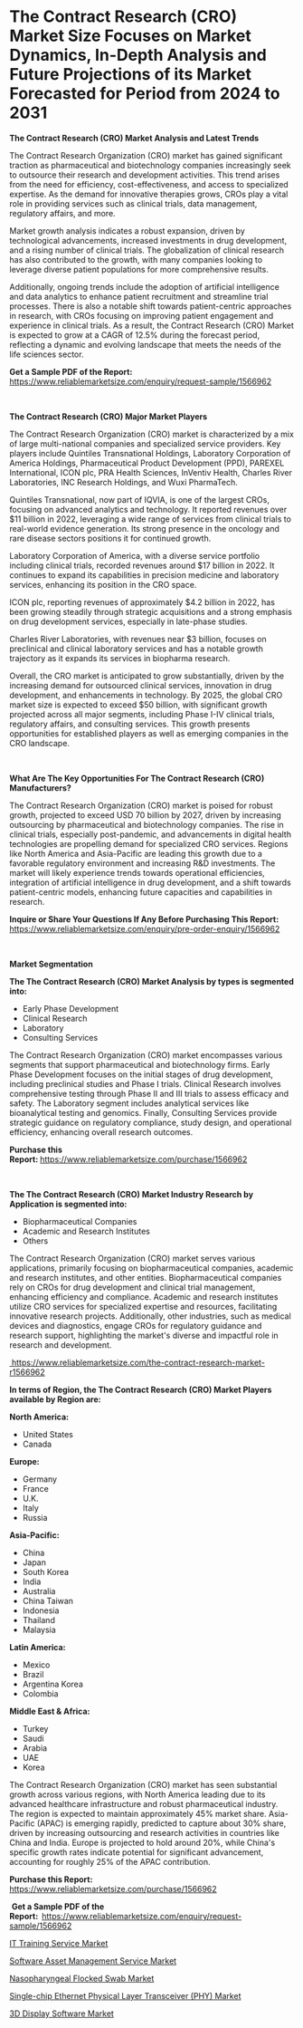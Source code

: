 <p><h1>The Contract Research (CRO) Market Size Focuses on Market Dynamics, In-Depth Analysis and Future Projections of its Market Forecasted for Period from 2024 to 2031</h1></p><p><strong>The Contract Research (CRO) Market Analysis and Latest Trends</strong></p>
<p><p>The Contract Research Organization (CRO) market has gained significant traction as pharmaceutical and biotechnology companies increasingly seek to outsource their research and development activities. This trend arises from the need for efficiency, cost-effectiveness, and access to specialized expertise. As the demand for innovative therapies grows, CROs play a vital role in providing services such as clinical trials, data management, regulatory affairs, and more.</p><p>Market growth analysis indicates a robust expansion, driven by technological advancements, increased investments in drug development, and a rising number of clinical trials. The globalization of clinical research has also contributed to the growth, with many companies looking to leverage diverse patient populations for more comprehensive results.</p><p>Additionally, ongoing trends include the adoption of artificial intelligence and data analytics to enhance patient recruitment and streamline trial processes. There is also a notable shift towards patient-centric approaches in research, with CROs focusing on improving patient engagement and experience in clinical trials. As a result, the Contract Research (CRO) Market is expected to grow at a CAGR of 12.5% during the forecast period, reflecting a dynamic and evolving landscape that meets the needs of the life sciences sector.</p></p>
<p><strong>Get a Sample PDF of the Report:&nbsp;</strong> <a href="https://www.reliablemarketsize.com/enquiry/request-sample/1566962?utm_campaign=1105&utm_medium=2&utm_source=Github&utm_content=ia&utm_term=07122024&utm_id=the-contract-research-cro">https://www.reliablemarketsize.com/enquiry/request-sample/1566962</a></p>
<p>&nbsp;</p>
<p><strong>The Contract Research (CRO) Major Market Players</strong></p>
<p><p>The Contract Research Organization (CRO) market is characterized by a mix of large multi-national companies and specialized service providers. Key players include Quintiles Transnational Holdings, Laboratory Corporation of America Holdings, Pharmaceutical Product Development (PPD), PAREXEL International, ICON plc, PRA Health Sciences, InVentiv Health, Charles River Laboratories, INC Research Holdings, and Wuxi PharmaTech. </p><p>Quintiles Transnational, now part of IQVIA, is one of the largest CROs, focusing on advanced analytics and technology. It reported revenues over $11 billion in 2022, leveraging a wide range of services from clinical trials to real-world evidence generation. Its strong presence in the oncology and rare disease sectors positions it for continued growth.</p><p>Laboratory Corporation of America, with a diverse service portfolio including clinical trials, recorded revenues around $17 billion in 2022. It continues to expand its capabilities in precision medicine and laboratory services, enhancing its position in the CRO space.</p><p>ICON plc, reporting revenues of approximately $4.2 billion in 2022, has been growing steadily through strategic acquisitions and a strong emphasis on drug development services, especially in late-phase studies.</p><p>Charles River Laboratories, with revenues near $3 billion, focuses on preclinical and clinical laboratory services and has a notable growth trajectory as it expands its services in biopharma research.</p><p>Overall, the CRO market is anticipated to grow substantially, driven by the increasing demand for outsourced clinical services, innovation in drug development, and enhancements in technology. By 2025, the global CRO market size is expected to exceed $50 billion, with significant growth projected across all major segments, including Phase I-IV clinical trials, regulatory affairs, and consulting services. This growth presents opportunities for established players as well as emerging companies in the CRO landscape.</p></p>
<p>&nbsp;</p>
<p><strong>What Are The Key Opportunities For The Contract Research (CRO) Manufacturers?</strong></p>
<p><p>The Contract Research Organization (CRO) market is poised for robust growth, projected to exceed USD 70 billion by 2027, driven by increasing outsourcing by pharmaceutical and biotechnology companies. The rise in clinical trials, especially post-pandemic, and advancements in digital health technologies are propelling demand for specialized CRO services. Regions like North America and Asia-Pacific are leading this growth due to a favorable regulatory environment and increasing R&D investments. The market will likely experience trends towards operational efficiencies, integration of artificial intelligence in drug development, and a shift towards patient-centric models, enhancing future capacities and capabilities in research.</p></p>
<p><strong>Inquire or Share Your Questions If Any Before Purchasing This Report:</strong> <a href="https://www.reliablemarketsize.com/enquiry/pre-order-enquiry/1566962?utm_campaign=1105&utm_medium=2&utm_source=Github&utm_content=ia&utm_term=07122024&utm_id=the-contract-research-cro">https://www.reliablemarketsize.com/enquiry/pre-order-enquiry/1566962</a></p>
<p>&nbsp;</p>
<p><strong>Market Segmentation</strong></p>
<p><strong>The The Contract Research (CRO) Market Analysis by types is segmented into:</strong></p>
<p><ul><li>Early Phase Development</li><li>Clinical Research</li><li>Laboratory</li><li>Consulting Services</li></ul></p>
<p><p>The Contract Research Organization (CRO) market encompasses various segments that support pharmaceutical and biotechnology firms. Early Phase Development focuses on the initial stages of drug development, including preclinical studies and Phase I trials. Clinical Research involves comprehensive testing through Phase II and III trials to assess efficacy and safety. The Laboratory segment includes analytical services like bioanalytical testing and genomics. Finally, Consulting Services provide strategic guidance on regulatory compliance, study design, and operational efficiency, enhancing overall research outcomes.</p></p>
<p><strong>Purchase this Report:&nbsp;</strong><a href="https://www.reliablemarketsize.com/purchase/1566962?utm_campaign=1105&utm_medium=2&utm_source=Github&utm_content=ia&utm_term=07122024&utm_id=the-contract-research-cro">https://www.reliablemarketsize.com/purchase/1566962</a></p>
<p>&nbsp;</p>
<p><strong>The The Contract Research (CRO) Market Industry Research by Application is segmented into:</strong></p>
<p><ul><li>Biopharmaceutical Companies</li><li>Academic and Research Institutes</li><li>Others</li></ul></p>
<p><p>The Contract Research Organization (CRO) market serves various applications, primarily focusing on biopharmaceutical companies, academic and research institutes, and other entities. Biopharmaceutical companies rely on CROs for drug development and clinical trial management, enhancing efficiency and compliance. Academic and research institutes utilize CRO services for specialized expertise and resources, facilitating innovative research projects. Additionally, other industries, such as medical devices and diagnostics, engage CROs for regulatory guidance and research support, highlighting the market's diverse and impactful role in research and development.</p></p>
<p><a href="https://www.reliablemarketsize.com/the-contract-research-market-r1566962?utm_campaign=1105&utm_medium=2&utm_source=Github&utm_content=ia&utm_term=07122024&utm_id=the-contract-research-cro">&nbsp;https://www.reliablemarketsize.com/the-contract-research-market-r1566962</a></p>
<p><strong>In terms of Region, the The Contract Research (CRO) Market Players available by Region are:</strong></p>
<p>
    <p> <strong> North America: </strong>
        <ul>
            <li>United States</li>
            <li>Canada</li>
        </ul>
        </p> 
    <p> <strong> Europe: </strong>
        <ul>
            <li>Germany</li>
            <li>France</li>
            <li>U.K.</li>
            <li>Italy</li>
            <li>Russia</li>
        </ul>
        </p> 
    <p> <strong> Asia-Pacific: </strong>
        <ul>
            <li>China</li>
            <li>Japan</li>
            <li>South Korea</li>
            <li>India</li>
            <li>Australia</li>
            <li>China Taiwan</li>
            <li>Indonesia</li>
            <li>Thailand</li>
            <li>Malaysia</li>
        </ul>
        </p> 
    <p> <strong> Latin America: </strong>
        <ul>
            <li>Mexico</li>
            <li>Brazil</li>
            <li>Argentina Korea</li>
            <li>Colombia</li>
        </ul>
        </p> 
    <p> <strong> Middle East & Africa: </strong>
        <ul>
            <li>Turkey</li>
            <li>Saudi</li>
            <li>Arabia</li>
            <li>UAE</li>
            <li>Korea</li>
        </ul>
    </p>
    </p>
<p><p>The Contract Research Organization (CRO) market has seen substantial growth across various regions, with North America leading due to its advanced healthcare infrastructure and robust pharmaceutical industry. The region is expected to maintain approximately 45% market share. Asia-Pacific (APAC) is emerging rapidly, predicted to capture about 30% share, driven by increasing outsourcing and research activities in countries like China and India. Europe is projected to hold around 20%, while China's specific growth rates indicate potential for significant advancement, accounting for roughly 25% of the APAC contribution.</p></p>
<p><strong>Purchase this Report: </strong><a href="https://www.reliablemarketsize.com/purchase/1566962?utm_campaign=1105&utm_medium=2&utm_source=Github&utm_content=ia&utm_term=07122024&utm_id=the-contract-research-cro">https://www.reliablemarketsize.com/purchase/1566962</a></p>
<p>&nbsp;<strong>Get a Sample PDF of the Report:&nbsp;&nbsp;</strong><a href="https://www.reliablemarketsize.com/enquiry/request-sample/1566962?utm_campaign=1105&utm_medium=2&utm_source=Github&utm_content=ia&utm_term=07122024&utm_id=the-contract-research-cro">https://www.reliablemarketsize.com/enquiry/request-sample/1566962</a></p>
<p><strong></strong></p>
<p><p><a href="https://www.linkedin.com/pulse/training-service-market-overview-regional-outlook-competitive-gvube?utm_campaign=1105&utm_medium=2&utm_source=Github&utm_content=ia&utm_term=07122024&utm_id=the-contract-research-cro">IT Training Service Market</a></p><p><a href="https://www.linkedin.com/pulse/insightful-software-asset-management-service-market-report-analyzing-xxcae?utm_campaign=1105&utm_medium=2&utm_source=Github&utm_content=ia&utm_term=07122024&utm_id=the-contract-research-cro">Software Asset Management Service Market</a></p><p><a href="https://issuu.com/reportprime-2/docs/nasopharyngeal-flocked-swab-market-size-2030.pptx?utm_campaign=1105&utm_medium=2&utm_source=Github&utm_content=ia&utm_term=07122024&utm_id=the-contract-research-cro">Nasopharyngeal Flocked Swab Market</a></p><p><a href="https://issuu.com/reportprime-2/docs/single-chip-ethernet-physical-layer-transceiver-ph?utm_campaign=1105&utm_medium=2&utm_source=Github&utm_content=ia&utm_term=07122024&utm_id=the-contract-research-cro">Single-chip Ethernet Physical Layer Transceiver (PHY) Market</a></p><p><a href="https://www.linkedin.com/pulse/3d-display-software-market-analysis-driving-business-advancement-i7vhf?utm_campaign=1105&utm_medium=2&utm_source=Github&utm_content=ia&utm_term=07122024&utm_id=the-contract-research-cro">3D Display Software Market</a></p></p>